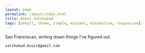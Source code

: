 ```yaml
---
layout: page
permalink: /about/index.html
title: About Satshabad
tags: [Jekyll, theme, simple, minimal, minimalism, responsive]
---
```


San Franciscan, writing down things I've figured out. 

`satshabad.music@gmail.com`
